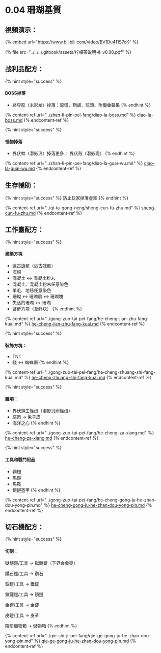 # 0.04 珊瑚基質

## 視頻演示：

{% embed url="https://www.bilibili.com/video/BV1Du411S7cK" %}

{% file src="../../../.gitbook/assets/柠檬茶说明书_v0.08.pdf" %}

## 战利品配方：

{% hint style="success" %}
#### BOSS掉落

* 終界龍（末影龙）掉落：龍蛋、鞘翅、龍頭、附魔金蘋果
{% endhint %}

{% content-ref url="../zhan-li-pin-pei-fang/diao-la-boss.md" %}
[diao-la-boss.md](../zhan-li-pin-pei-fang/diao-la-boss.md)
{% endcontent-ref %}

{% hint style="success" %}
#### 怪物掉落

* 界伏蚌（潜影贝）掉落更多： 界伏殼（潜影壳）
{% endhint %}

{% content-ref url="../zhan-li-pin-pei-fang/diao-la-guai-wu.md" %}
[diao-la-guai-wu.md](../zhan-li-pin-pei-fang/diao-la-guai-wu.md)
{% endcontent-ref %}

## 生存輔助：

{% hint style="success" %}
防止玩家掉落虛空
{% endhint %}

{% content-ref url="../qi-ta-gong-neng/sheng-cun-fu-zhu.md" %}
[sheng-cun-fu-zhu.md](../qi-ta-gong-neng/sheng-cun-fu-zhu.md)
{% endcontent-ref %}

## 工作臺配方：

{% hint style="success" %}
#### 建築方塊

* 遠古遺骸（远古残骸）
* 海綿
* 混凝土 ↔ 混凝土粉末
* 混凝土、混凝土粉末任意染色
* 羊毛、地毯任意染色
* 珊瑚 ↔ 珊瑚扇 ↔ 珊瑚塊
* 失活的珊瑚 ↔ 珊瑚
* 苔蘚方塊（苔藓块）
{% endhint %}

{% content-ref url="../gong-zuo-tai-pei-fang/he-cheng-jian-zhu-fang-kuai.md" %}
[he-cheng-jian-zhu-fang-kuai.md](../gong-zuo-tai-pei-fang/he-cheng-jian-zhu-fang-kuai.md)
{% endcontent-ref %}

{% hint style="success" %}
#### 裝飾方塊：

* TNT
* 綫 ↔ 蜘蛛網
{% endhint %}

{% content-ref url="../gong-zuo-tai-pei-fang/he-cheng-zhuang-shi-fang-kuai.md" %}
[he-cheng-zhuang-shi-fang-kuai.md](../gong-zuo-tai-pei-fang/he-cheng-zhuang-shi-fang-kuai.md)
{% endcontent-ref %}

{% hint style="success" %}
#### 雜項：

* 界伏蚌生怪蛋（潜影贝刷怪蛋）
* 腐肉 → 兔子皮
* 海洋之心
{% endhint %}

{% content-ref url="../gong-zuo-tai-pei-fang/he-cheng-za-xiang.md" %}
[he-cheng-za-xiang.md](../gong-zuo-tai-pei-fang/he-cheng-za-xiang.md)
{% endcontent-ref %}

{% hint style="success" %}
#### 工具和戰鬥用品

* 鞘翅
* 馬鎧
* 馬鞍
* 鎖鏈盔甲
{% endhint %}

{% content-ref url="../gong-zuo-tai-pei-fang/he-cheng-gong-ju-he-zhan-dou-yong-pin.md" %}
[he-cheng-gong-ju-he-zhan-dou-yong-pin.md](../gong-zuo-tai-pei-fang/he-cheng-gong-ju-he-zhan-dou-yong-pin.md)
{% endcontent-ref %}

## 切石機配方：

{% hint style="success" %}
#### 切割：

獄髓鎧/工具 → 獄髓錠（下界合金锭）

鑽石鎧/工具 → 鑽石

鉄鎧/工具 → 鐵錠

鎖鏈鎧/工具 → 鎖鏈

金鎧/工具 → 金錠

皮鎧/工具 → 皮革

陷阱儲物箱 → 儲物箱
{% endhint %}

{% content-ref url="../qie-shi-ji-pei-fang/qie-ge-gong-ju-he-zhan-dou-yong-pin.md" %}
[qie-ge-gong-ju-he-zhan-dou-yong-pin.md](../qie-shi-ji-pei-fang/qie-ge-gong-ju-he-zhan-dou-yong-pin.md)
{% endcontent-ref %}
